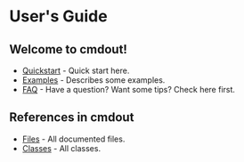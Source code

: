 # User's Guide

## Welcome to cmdout!

* [Quickstart](quickstart-cmake.md) - Quick start here.
* [Examples](examples.md) - Describes some examples.
* [FAQ](faq.md) - Have a question? Want some tips? Check here first.

## References in cmdout
* [Files](files.html) - All documented files.
* [Classes](annotated.html) - All classes.
